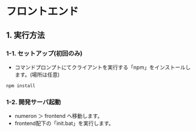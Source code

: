 # フロントエンド

## 1. 実行方法

### 1-1. セットアップ(初回のみ)

* コマンドプロンプトにてクライアントを実行する「npm」をインストールします。(場所は任意)

```sh
npm install
```

### 1-2. 開発サーバ起動

* numeron ＞ frontend へ移動します。
* frontend配下の「init.bat」を実行します。
